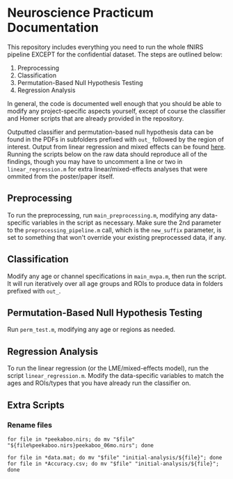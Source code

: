 # Neuroscience Practicum Documentation
This repository includes everything you need to run the whole fNIRS pipeline EXCEPT for the confidential dataset. The steps are outlined below:
1. Preprocessing
2. Classification
3. Permutation-Based Null Hypothesis Testing
4. Regression Analysis

In general, the code is documented well enough that you should be able to modify any project-specific aspects yourself, except of course the classifier and Homer scripts that are already provided in the repository.

Outputted classifier and permutation-based null hypothesis data can be found in the PDFs in subfolders prefixed with `out_` followed by the region of interest. Output from linear regression and mixed effects can be found [here](https://docs.google.com/document/d/1TLibp-FIbkeyu_htAAK5yxhVb3vAz7XHBr9SJjCERdw/edit?usp=sharing). Running the scripts below on the raw data should reproduce all of the findings, though you may have to uncomment a line or two in `linear_regression.m` for extra linear/mixed-effects analyses that were ommited from the poster/paper itself.

## Preprocessing
To run the preprocessing, run `main_preprocessing.m`, modifying any data-specific variables in the script as necessary. Make sure the 2nd parameter to the `preprocessing_pipeline.m` call, which is the `new_suffix` parameter, is set to something that won't override your existing preprocessed data, if any.

## Classification
Modify any age or channel specifications in `main_mvpa.m`, then run the script. It will run iteratively over all age groups and ROIs to produce data in folders prefixed with `out_`.

## Permutation-Based Null Hypothesis Testing
Run `perm_test.m`, modifying any age or regions as needed.

## Regression Analysis
To run the linear regression (or the LME/mixed-effects model), run the script `linear_regression.m`. Modify the data-specific variables to match the ages and ROIs/types that you have already run the classifier on. 

## Extra Scripts
### Rename files
`for file in *peekaboo.nirs; do mv "$file" "${file%peekaboo.nirs}peekaboo_06mo.nirs"; done`

`for file in *data.mat; do mv "$file" "initial-analysis/${file}"; done`
`for file in *Accuracy.csv; do mv "$file" "initial-analysis/${file}"; done`
